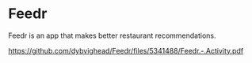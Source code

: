 # Feedr
Feedr is an app that makes better restaurant recommendations.

https://github.com/dybvighead/Feedr/files/5341488/Feedr.-.Activity.pdf
